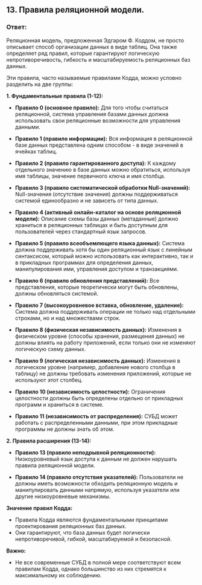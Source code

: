 ## 13. Правила реляционной модели. 

### Ответ:

Реляционная модель,  предложенная Эдгаром Ф. Коддом, не просто описывает способ организации данных в виде таблиц. Она также определяет ряд правил, которые гарантируют логическую непротиворечивость,  гибкость и  масштабируемость реляционных баз данных. 

Эти правила, часто называемые правилами Кодда,  можно условно разделить на две группы:

**1. Фундаментальные правила (1-12):**

  * **Правило 0 (основное правило):**  Для того чтобы считаться реляционной, система управления базами данных должна использовать свои реляционные возможности для управления данными. 

  * **Правило 1 (правило информации):** Вся информация в реляционной базе данных представлена одним способом -  в виде значений в ячейках таблиц.

  * **Правило 2 (правило гарантированного доступа):**  К  каждому  отдельного  значению  в  базе  данных  можно  обратиться,  используя  имя  таблицы,  значение  первичного  ключа  и  имя  столбца.

  * **Правило 3 (правило систематической обработки Null-значений):** Null-значения (отсутствие значения) должны поддерживаться системой единообразно и не зависеть от типа данных.

  * **Правило 4 (активный онлайн-каталог на основе реляционной модели):**  Описание  схемы  базы  данных  (метаданные)  должно  храниться  в  реляционных  таблицах  и  быть  доступным  для  пользователей  через  стандартный  язык  запросов.

  * **Правило 5 (правило всеобъемлющего языка данных):**  Система  должна  поддерживать  хотя  бы  один  реляционный  язык  с  линейным  синтаксисом,  который  можно  использовать  как  интерактивно,  так  и  в  прикладных  программах  для  определения  данных,  манипулирования  ими,  управления  доступом  и  транзакциями.

  * **Правило 6 (правило обновления представлений):**  Все  представления,  которые  теоретически  могут  быть  обновлены,  должны  обновляться  системой.

  * **Правило 7 (высокоуровневое  вставка,  обновление,  удаление):** Система  должна  поддерживать  операции  не  только  над  отдельными  строками,  но  и  над  множествами  строк. 

  * **Правило 8 (физическая  независимость  данных):**  Изменения  в  физическом  уровне  (способы  хранения,  размещения  данных)  не  должны  влиять  на  работу  приложений,  если  только  они  не  изменяют  логическую  схему  данных.

  * **Правило 9 (логическая  независимость  данных):**  Изменения  в  логическом  уровне  (например,  добавление  нового  столбца  в  таблицу)  не  должны  требовать  изменения  приложений,  которые  не  используют  этот  столбец. 

  * **Правило 10 (независимость  целостности):**  Ограничения  целостности  должны  быть  определены  отдельно  от  прикладных  программ  и  храниться  в  системе.

  * **Правило 11 (независимость  от  распределения):**  СУБД  может  работать  с  распределенными  данными,  при  этом  прикладные  программы  не  должны  знать  об  этом.

**2. Правила расширения (13-14):**

   * **Правило 13 (правило  неподрывной  реляционности):**  Низкоуровневый  язык  доступа  к  данным  не  должен  нарушать  правила  реляционной  модели.

   * **Правило 14 (правило  отсутствия  указателей):**  Пользователи  не  должны  иметь  возможности  обходить  реляционную  модель  и  манипулировать  данными  напрямую,  используя  указатели  или  другие  низкоуровневые  механизмы.

**Значение правил Кодда:**

*  Правила  Кодда  являются  фундаментальными  принципами  проектирования  реляционных  баз  данных. 
*  Они  гарантируют,  что  база  данных  будет  логически  непротиворечивой,  гибкой,  масштабируемой  и  безопасной.

**Важно:**

* Не  все  современные  СУБД  в  полной  мере  соответствуют  всем  правилам  Кодда,  однако  большинство  из  них  стремятся  к  максимальному  их  соблюдению.
